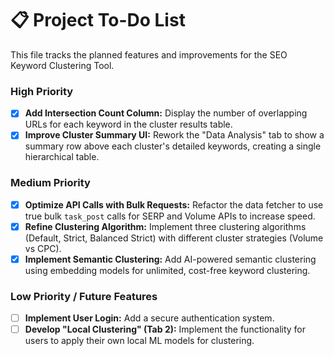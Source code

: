 # 📋 Project To-Do List

This file tracks the planned features and improvements for the SEO Keyword Clustering Tool.

### High Priority
- [x] **Add Intersection Count Column:** Display the number of overlapping URLs for each keyword in the cluster results table.
- [x] **Improve Cluster Summary UI:** Rework the "Data Analysis" tab to show a summary row above each cluster's detailed keywords, creating a single hierarchical table.

### Medium Priority
- [x] **Optimize API Calls with Bulk Requests:** Refactor the data fetcher to use true bulk `task_post` calls for SERP and Volume APIs to increase speed.
- [x] **Refine Clustering Algorithm:** Implement three clustering algorithms (Default, Strict, Balanced Strict) with different cluster strategies (Volume vs CPC).
- [x] **Implement Semantic Clustering:** Add AI-powered semantic clustering using embedding models for unlimited, cost-free keyword clustering.

### Low Priority / Future Features
- [ ] **Implement User Login:** Add a secure authentication system.
- [ ] **Develop "Local Clustering" (Tab 2):** Implement the functionality for users to apply their own local ML models for clustering.